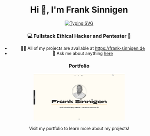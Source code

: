<div align="center" style="text-align: center;">

  <h1>Hi 👋, I'm Frank Sinnigen</h1>
  
  <div>
    <a href="https://git.io/typing-svg">
      <img src="https://readme-typing-svg.demolab.com?font=Fira+Code&pause=1000&width=435&lines=Welcome+to+my+GitHub+profile" alt="Typing SVG" />
    </a>
  </div>
  
  <h3>💻 Fullstack Ethical Hacker and Pentester 🔐</h3>

  <ul>
    <li>👨‍💻 All of my projects are available at <a href="https://frank-sinnigen.de">https://frank-sinnigen.de</a></li>
    <li>💬 Ask me about anything <a href="mailto:info@frank-sinnigen.de">here</a></li>
  </ul>

  <h3>Portfolio</h3>
  <a href="https://frank-sinnigen.de/">
    <img src="https://github.com/frank-bcn/portfolio/blob/main/src/assets/%20images/etc_images/screenshotPortfolio.png" alt="Portfolio Screenshot" width="300" />
  </a>
  <br>
  <p>Visit my portfolio to learn more about my projects!</p>

</div>
